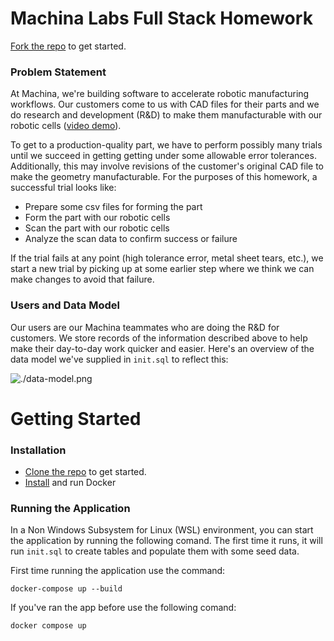 # Machina Labs Full Stack Homework

[Fork the repo](https://github.com/Machina-Labs/full_stack_homework/fork) to get started.

### Problem Statement

At Machina, we're building software to accelerate robotic manufacturing workflows. Our customers come to us with CAD files for their parts and we do research and development (R&D) to make them manufacturable with our robotic cells ([video demo](https://www.youtube.com/watch?v=uUsloEJkYdw)).

To get to a production-quality part, we have to perform possibly many trials until we succeed in getting getting under some allowable error tolerances. Additionally, this may involve revisions of the customer's original CAD file to make the geometry manufacturable. For the purposes of this homework, a successful trial looks like:

- Prepare some csv files for forming the part
- Form the part with our robotic cells
- Scan the part with our robotic cells
- Analyze the scan data to confirm success or failure

If the trial fails at any point (high tolerance error, metal sheet tears, etc.), we start a new trial by picking up at some earlier step where we think we can make changes to avoid that failure.

### Users and Data Model

Our users are our Machina teammates who are doing the R&D for customers. We store records of the information described above to help make their day-to-day work quicker and easier. Here's an overview of the data model we've supplied in `init.sql` to reflect this:

![./data-model.png](./data-model.png)

# Getting Started

### Installation

- [Clone the repo](https://github.com/csanunkor/full_stack_homework.git) to get started.
- [Install](https://docs.docker.com/desktop/) and run Docker

### Running the Application

In a Non Windows Subsystem for Linux (WSL) environment, you can start the application by running the following comand. The first time it runs, it will run `init.sql` to create tables and populate them with some seed data.

First time running the application use the command:
```
docker-compose up --build
```

If you've ran the app before use the following comand:
```
docker compose up
```
